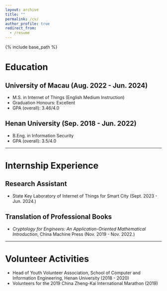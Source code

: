 ```yaml
---
layout: archive
title: ""
permalink: /cv/
author_profile: true
redirect_from:
  - /resume
---
```


{% include base_path %}

Education
======
## University of Macau (Aug. 2022 - Jun. 2024)
  * M.S. in Internet of Things (English Medium Instruction)
  * Graduation Honours: Excellent
  * GPA (overall): 3.46/4.0
  
## Henan University (Sep. 2018 - Jun. 2022)
  * B.Eng. in Information Security
  * GPA (overall): 3.5/4.0
    
------

Internship Experience
======
## Research Assistant 
  * State Key Laboratory of Internet of Things for Smart City (Sept. 2023 - Jun. 2024.)

## Translation of Professional Books 
  * _Cryptology for Engineers: An Application-Oriented Mathematical Introduction_, China Machine Press (Nov. 2019 - Nov. 2022.)

------

Volunteer Activities
======
  * Head of Youth Volunteer Association, School of Computer and Information Engineering, Henan University (2018 - 2020)
  * Volunteers for the 2019 China Zheng-Kai International Marathon (2019)

